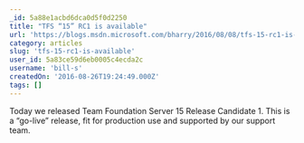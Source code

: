 ```yaml
---
_id: 5a88e1acbd6dca0d5f0d2250
title: "TFS “15” RC1 is available"
url: 'https://blogs.msdn.microsoft.com/bharry/2016/08/08/tfs-15-rc1-is-available/'
category: articles
slug: 'tfs-15-rc1-is-available'
user_id: 5a83ce59d6eb0005c4ecda2c
username: 'bill-s'
createdOn: '2016-08-26T19:24:49.000Z'
tags: []
---
```


Today we released Team Foundation Server 15 Release Candidate 1.  This is a “go-live” release, fit for production use and supported by our support team.  
